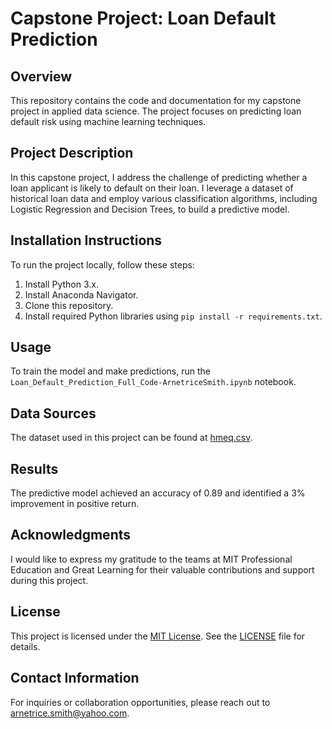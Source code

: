 # Capstone Project: Loan Default Prediction

## Overview
This repository contains the code and documentation for my capstone project in applied data science. The project focuses on predicting loan default risk using machine learning techniques.

## Project Description
In this capstone project, I address the challenge of predicting whether a loan applicant is likely to default on their loan. I leverage a dataset of historical loan data and employ various classification algorithms, including Logistic Regression and Decision Trees, to build a predictive model.

## Installation Instructions
To run the project locally, follow these steps:

1. Install Python 3.x.
2. Install Anaconda Navigator.
3. Clone this repository.
4. Install required Python libraries using `pip install -r requirements.txt`.

## Usage
To train the model and make predictions, run the `Loan_Default_Prediction_Full_Code-ArnetriceSmith.ipynb` notebook.

## Data Sources
The dataset used in this project can be found at [hmeq.csv](https://github.com/Arnetrice/Loan-Default-Prediction-Capstone/blob/main/hmeq.csv).

## Results
The predictive model achieved an accuracy of 0.89 and identified a 3% improvement in positive return.

## Acknowledgments
I would like to express my gratitude to the teams at MIT Professional Education and Great Learning for their valuable contributions and support during this project.

## License
This project is licensed under the [MIT License](LICENSE). See the [LICENSE](LICENSE) file for details.


## Contact Information
For inquiries or collaboration opportunities, please reach out to arnetrice.smith@yahoo.com.


